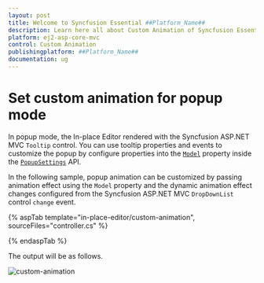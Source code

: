 ```yaml
---
layout: post
title: Welcome to Syncfusion Essential ##Platform_Name##
description: Learn here all about Custom Animation of Syncfusion Essential ##Platform_Name## widgets based on HTML5 and jQuery.
platform: ej2-asp-core-mvc
control: Custom Animation
publishingplatform: ##Platform_Name##
documentation: ug
---
```



# Set custom animation for popup mode

In popup mode, the In-place Editor rendered with the Syncfusion ASP.NET MVC `Tooltip` control. You can use tooltip properties and events to customize the popup by configure properties into the [`Model`](https://help.syncfusion.com/cr/aspnetcore-js2/Syncfusion.EJ2.InPlaceEditor.InPlaceEditor.html#Syncfusion_EJ2_InPlaceEditor_InPlaceEditor_Model) property inside the [`PopupSettings`](https://help.syncfusion.com/cr/aspnetcore-js2/Syncfusion.EJ2.InPlaceEditor.InPlaceEditor.html#Syncfusion_EJ2_InPlaceEditor_InPlaceEditor_PopupSettings) API.

In the following sample, popup animation can be customized by passing animation effect using the `Model` property and the dynamic animation effect changes configured from the Syncfusion ASP.NET MVC `DropDownList` control `change` event.

{% aspTab template="in-place-editor/custom-animation", sourceFiles="controller.cs" %}

{% endaspTab %}

The output will be as follows.

![custom-animation](../../in-place-editor/images/custom-animation.PNG)